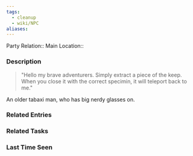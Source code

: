 ```yaml
---
tags:
  - cleanup
  - wiki/NPC
aliases:
---
```


Party Relation:: 
Main Location::

### Description

> "Hello my brave adventurers. Simply extract a piece of the keep. When you close it with the correct specimin, it will teleport back to me."

An older tabaxi man, who has big nerdy glasses on.

### Related Entries


### Related Tasks


### Last Time Seen